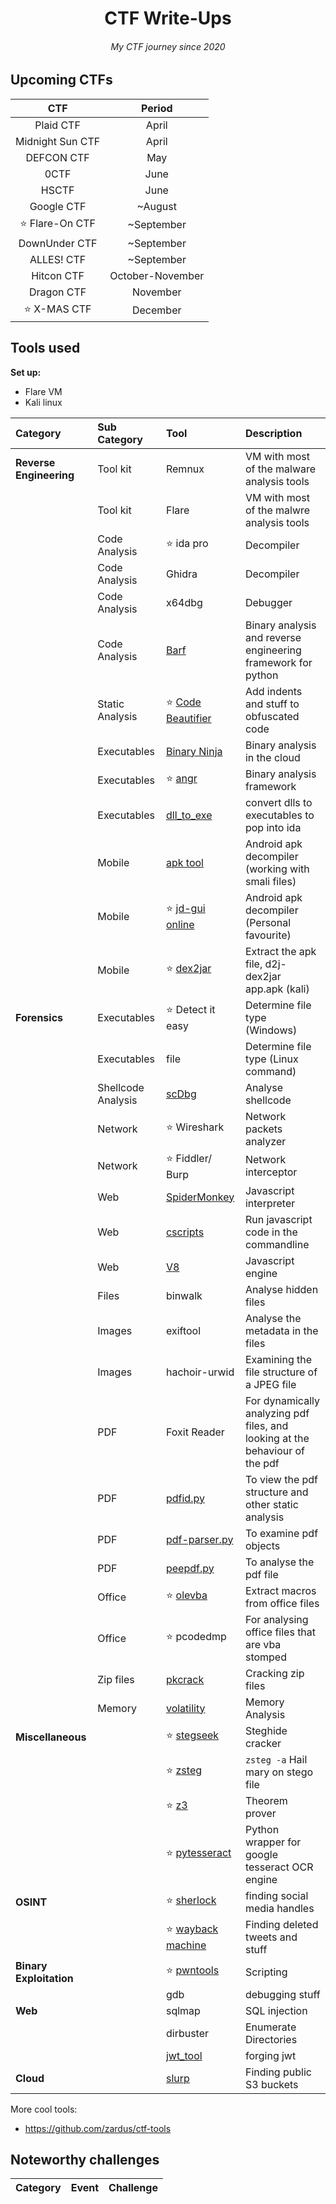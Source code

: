 <h1 align="center">CTF Write-Ups</h1>
<h6 align="center"><i>My CTF journey since 2020</i></h6>

## Upcoming CTFs
| CTF | Period | 
| :-: | :----: |
| Plaid CTF | April |
| Midnight Sun CTF | April |
| DEFCON CTF | May |
| 0CTF | June |
| HSCTF | June |
| Google CTF | ~August |
| ⭐ Flare-On CTF | ~September |
| DownUnder CTF | ~September |
| ALLES! CTF | ~September |
| Hitcon CTF | October-November |
| Dragon CTF | November |
| ⭐ X-MAS CTF | December |


## Tools used
**Set up:**
* Flare VM
* Kali linux

| Category | Sub Category | Tool | Description |
| :------- | :----------- | :--- | :---------- |
| **Reverse Engineering** | Tool kit | Remnux | VM with most of the malware analysis tools
|                         | Tool kit | Flare | VM with most of the malwre analysis tools
|                         | Code Analysis | ⭐ ida pro | Decompiler
|                         | Code Analysis | Ghidra | Decompiler
|                         | Code Analysis | x64dbg | Debugger
|                         | Code Analysis | [Barf](https://github.com/programa-stic/barf-project) | Binary analysis and reverse engineering framework for python
|                         | Static Analysis | ⭐ [Code Beautifier](https://beautifier.io/) | Add indents and stuff to obfuscated code
|                         | Executables | [Binary Ninja](https://cloud.binary.ninja/) | Binary analysis in the cloud
|                         | Executables | ⭐ [angr](https://github.com/angr/angr) | Binary analysis framework
|                         | Executables | [dll_to_exe](https://github.com/hasherezade/dll_to_exe) | convert dlls to executables to pop into ida
|                         | Mobile | [apk tool](https://ibotpeaches.github.io/Apktool/) | Android apk decompiler (working with smali files)
|                         | Mobile | ⭐ [jd-gui online](http://www.javadecompilers.com/apk) | Android apk decompiler (Personal favourite)
|                         | Mobile | ⭐ [dex2jar]() | Extract the apk file, d2j-dex2jar app.apk (kali)
| **Forensics** | Executables | ⭐ Detect it easy | Determine file type (Windows)
|               | Executables | file | Determine file type (Linux command)
|               | Shellcode Analysis | [scDbg](http://sandsprite.com/blogs/index.php?uid=7&pid=152) | Analyse shellcode
|               | Network | ⭐ Wireshark | Network packets analyzer
|               | Network | ⭐ Fiddler/ Burp | Network interceptor
|               | Web | [SpiderMonkey](https://spidermonkey.dev/) | Javascript interpreter 
|               | Web | [cscripts](https://docs.microsoft.com/en-us/windows-server/administration/windows-commands/cscript) | Run javascript code in the commandline
|               | Web | [V8](https://v8.dev/) | Javascript engine 
|               | Files | binwalk | Analyse hidden files
|               | Images | exiftool | Analyse the metadata in the files
|               | Images | hachoir-urwid | Examining the file structure of a JPEG file
|               | PDF | Foxit Reader | For dynamically analyzing pdf files, and looking at the behaviour of the pdf
|               | PDF | [pdfid.py](https://github.com/DidierStevens/DidierStevensSuite/blob/master/pdfid.py) | To view the pdf structure and other static analysis
|               | PDF | [pdf-parser.py](https://github.com/DidierStevens/DidierStevensSuite/blob/master/pdf-parser.py) | To examine pdf objects
|               | PDF | [peepdf.py](https://github.com/jesparza/peepdf) | To analyse the pdf file
|               | Office | ⭐ [olevba](https://github.com/decalage2/oletools/tree/master/oletools) | Extract macros from office files
|               | Office | ⭐ pcodedmp | For analysing office files that are vba stomped
|               | Zip files | [pkcrack](https://www.unix-ag.uni-kl.de/~conrad/krypto/pkcrack.html) | Cracking zip files
|               | Memory | [volatility](https://github.com/volatilityfoundation/volatility) | Memory Analysis
| **Miscellaneous** |  | ⭐ [stegseek](https://github.com/RickdeJager/stegseek) | Steghide cracker
|                   |  | ⭐ [zsteg](https://github.com/zed-0xff/zsteg) | `zsteg -a` Hail mary on stego file
|                   |  | ⭐ [z3](https://github.com/Z3Prover/z3) | Theorem prover
|                   |  | ⭐ [pytesseract](https://pypi.org/project/pytesseract/) | Python wrapper for google tesseract OCR engine 
| **OSINT** |  | ⭐ [sherlock](https://github.com/sherlock-project/sherlock) | finding social media handles
|           |  | ⭐ [wayback machine](https://archive.org/web/) | Finding deleted tweets and stuff
| **Binary Exploitation** |  | ⭐ [pwntools](https://github.com/Gallopsled/pwntools) | Scripting
|                         |  | gdb | debugging stuff
| **Web** |  | sqlmap    | SQL injection 
|         |  | dirbuster | Enumerate Directories
|         |  | [jwt_tool](https://github.com/ticarpi/jwt_tool) | forging jwt 
| **Cloud** |  | [slurp](https://github.com/0xbharath/slurp) | Finding public S3 buckets

More cool tools:
* https://github.com/zardus/ctf-tools

## Noteworthy challenges

| Category | Event | Challenge |
| :------- | :---- | :-------- |

